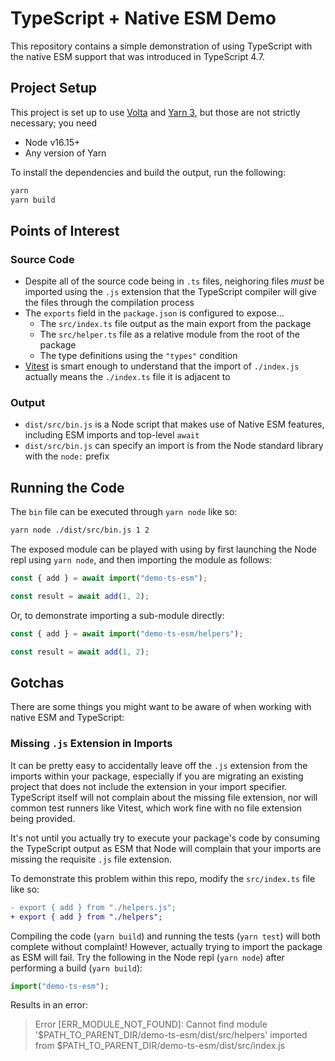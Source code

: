 # TypeScript + Native ESM Demo

This repository contains a simple demonstration of using TypeScript with the native ESM support that was introduced in TypeScript 4.7.

## Project Setup

This project is set up to use [Volta](https://volta.sh) and [Yarn 3](https://yarnpkg.com), but those are not strictly necessary; you need

- Node v16.15+
- Any version of Yarn

To install the dependencies and build the output, run the following:

```sh
yarn
yarn build
```

## Points of Interest

### Source Code

- Despite all of the source code being in `.ts` files, neighoring files _must_ be imported using the `.js` extension that the TypeScript compiler will give the files through the compilation process
- The `exports` field in the `package.json` is configured to expose...
  - The `src/index.ts` file output as the main export from the package
  - The `src/helper.ts` file as a relative module from the root of the package
  - The type definitions using the `"types"` condition
- [Vitest](https://vitest.dev) is smart enough to understand that the import of `./index.js` actually means the `./index.ts` file it is adjacent to

### Output

- `dist/src/bin.js` is a Node script that makes use of Native ESM features, including ESM imports and top-level `await`
- `dist/src/bin.js` can specify an import is from the Node standard library with the `node:` prefix

## Running the Code

The `bin` file can be executed through `yarn node` like so:

```sh
yarn node ./dist/src/bin.js 1 2
```

The exposed module can be played with using by first launching the Node repl using `yarn node`, and then importing the module as follows:

```js
const { add } = await import("demo-ts-esm");

const result = await add(1, 2);
```

Or, to demonstrate importing a sub-module directly:

```js
const { add } = await import("demo-ts-esm/helpers");

const result = await add(1, 2);
```

## Gotchas

There are some things you might want to be aware of when working with native ESM and TypeScript:

### Missing `.js` Extension in Imports

It can be pretty easy to accidentally leave off the `.js` extension from the imports within your package, especially if you are migrating an existing project that does not include the extension in your import specifier. TypeScript itself will not complain about the missing file extension, nor will common test runners like Vitest, which work fine with no file extension being provided.

It's not until you actually try to execute your package's code by consuming the TypeScript output as ESM that Node will complain that your imports are missing the requisite `.js` file extension.

To demonstrate this problem within this repo, modify the `src/index.ts` file like so:

```diff
- export { add } from "./helpers.js";
+ export { add } from "./helpers";
```

Compiling the code (`yarn build`) and running the tests (`yarn test`) will both complete without complaint! However, actually trying to import the package as ESM will fail. Try the following in the Node repl (`yarn node`) after performing a build (`yarn build`):

```js
import("demo-ts-esm");
```

Results in an error:

> Error [ERR_MODULE_NOT_FOUND]: Cannot find module '$PATH_TO_PARENT_DIR/demo-ts-esm/dist/src/helpers' imported from $PATH_TO_PARENT_DIR/demo-ts-esm/dist/src/index.js
